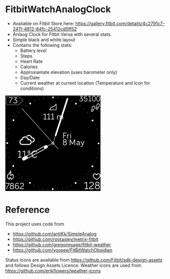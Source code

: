 # FitbitWatchAnalogClock
* Available on Fitbit Store here: https://gallery.fitbit.com/details/4c2791c7-2411-4812-84fc-25412cd5ff52
* Anlaog Clock for Fitbit Versa with several stats.  
* Simple black and white layout
* Contains the following stats:
  * Battery level
  * Steps
  * Heart Rate
  * Calories
  * Approxiamate elevation (uses barometer only)
  * Day/Date
  * Current weather at current location (Temperature and Icon for conditions)

![](https://github.com/ls6777/FitbitWatchAnalogClock/blob/master/screenshot.png)

# Reference
This project uses code from 
* https://github.com/antiKk/SimpleAnalog
* https://github.com/rootasjey/metrix-fitbit
* https://github.com/gregoiresage/fitbit-weather
* https://github.com/yoosee/FitBitWatchObsidian

Status icons are available from https://github.com/Fitbit/sdk-design-assets and follows Design Assets Licence.
Weather icons are used from https://github.com/erikflowers/weather-icons
